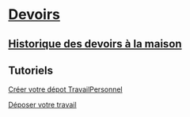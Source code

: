 
# [Devoirs](https://github.com/EdisonLorgues1SD1617/Devoirs/issues)

## [Historique des devoirs à la maison](https://github.com/EdisonLorgues1SD1617/Devoirs/tree/master/Donn%C3%A9es)

## Tutoriels

[Créer votre dépot TravailPersonnel](https://github.com/EdisonLorgues1SD1617/Devoirs/blob/master/Donn%C3%A9es/Tuto%20Devoirs/Cr%C3%A9ationDuD%C3%A9pot.md)

[Déposer votre travail](https://github.com/EdisonLorgues1SD1617/Devoirs/blob/master/Donn%C3%A9es/Tuto%20Devoirs/D%C3%A9potDuDevoir.md)



<!-- [Exemple de document latex](https://fr.sharelatex.com/project/57ce78e75e6c501f33387861). -->
